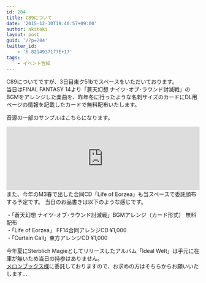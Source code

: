 ```yaml
---
id: 284
title: C89について
date: '2015-12-30T19:40:57+09:00'
author: akitoki
layout: post
guid: '/?p=284'
twitter_id:
    - '6.8214937177E+17'
tags:
    - イベント告知
---
```


C89についてですが、3日目東ク51bでスペースをいただいております。  
当日はFINAL FANTASY 14より「蒼天幻想 ナイツ･オブ･ラウンド討滅戦」のBGMをアレンジした楽曲を、昨年冬に行ったような名刺サイズのカードにDL用ページの情報を記載したカードで無料配布いたします。  
<!--more-->
音源の一部のサンプルはこちらになります。  
<iframe frameborder="no" height="166" loading="lazy" scrolling="no" src="https://w.soundcloud.com/player/?url=https%3A//api.soundcloud.com/tracks/239385663&color=ff5500&auto_play=false&hide_related=false&show_comments=true&show_user=true&show_reposts=false" width="100%"></iframe>  
また、今年のM3春で出した合同CD「Life of Eorzea」も当スペースで委託頒布する予定です。  
当日のお品書きは以下のような感じです。

・「蒼天幻想 ナイツ･オブ･ラウンド討滅戦」BGMアレンジ（カード形式） 無料配布  
・「Life of Eorzea」 FF14合同アレンジCD ¥1,000  
・「Curtain Call」東方アレンジCD ¥1,000

今年夏にSterblich Magieとしてリリースしたアルバム「Ideal Welt」は手元に在庫が無いため当日の持参はありません。  
[メロンブックス様](https://www.melonbooks.co.jp/detail/detail.php?product_id=138706)に委託しておりますので、お求めの方はそちらからお願いいたします…
